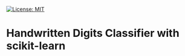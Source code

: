 [![License: MIT](https://img.shields.io/badge/License-MIT-yellow.svg)](https://opensource.org/licenses/MIT)

# Handwritten Digits Classifier with scikit-learn
